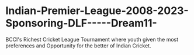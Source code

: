 # Indian-Premier-League-2008-2023-Sponsoring-DLF-----Dream11-
BCCI's Richest Cricket League Tournament where youth given the most preferences and Opportunity for the better of Indian Cricket.

